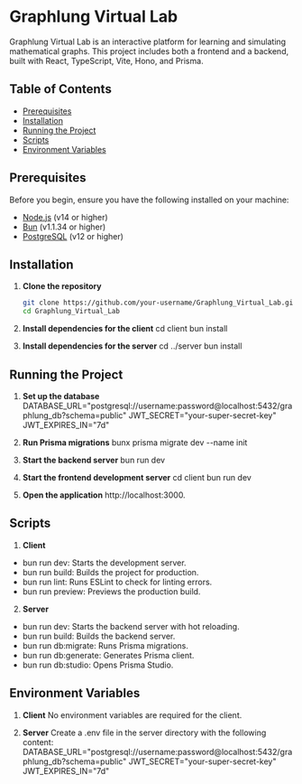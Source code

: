 # Graphlung Virtual Lab

Graphlung Virtual Lab is an interactive platform for learning and simulating mathematical graphs. This project includes both a frontend and a backend, built with React, TypeScript, Vite, Hono, and Prisma.

## Table of Contents

- [Prerequisites](#prerequisites)
- [Installation](#installation)
- [Running the Project](#running-the-project)
- [Scripts](#scripts)
- [Environment Variables](#environment-variables)

## Prerequisites

Before you begin, ensure you have the following installed on your machine:

- [Node.js](https://nodejs.org/) (v14 or higher)
- [Bun](https://bun.sh/) (v1.1.34 or higher)
- [PostgreSQL](https://www.postgresql.org/) (v12 or higher)

## Installation

1. **Clone the repository**

    ```sh
    git clone https://github.com/your-username/Graphlung_Virtual_Lab.git
    cd Graphlung_Virtual_Lab

2. **Install dependencies for the client**
    cd client
    bun install

3. **Install dependencies for the server**
    cd ../server
    bun install

## Running the Project

1. **Set up the database**
    DATABASE_URL="postgresql://username:password@localhost:5432/graphlung_db?schema=public"
    JWT_SECRET="your-super-secret-key"
    JWT_EXPIRES_IN="7d"

2. **Run Prisma migrations**
    bunx prisma migrate dev --name init

3. **Start the backend server**
    bun run dev

4. **Start the frontend development server**
    cd client
    bun run dev

5. **Open the application**
    http://localhost:3000.

## Scripts

1. **Client**
- bun run dev: Starts the development server.
- bun run build: Builds the project for production.
- bun run lint: Runs ESLint to check for linting errors.
- bun run preview: Previews the production build.

2. **Server**
- bun run dev: Starts the backend server with hot reloading.
- bun run build: Builds the backend server.
- bun run db:migrate: Runs Prisma migrations.
- bun run db:generate: Generates Prisma client.
- bun run db:studio: Opens Prisma Studio.

## Environment Variables

1. **Client**
    No environment variables are required for the client.

2. **Server**
    Create a .env file in the server directory with the following content:
    DATABASE_URL="postgresql://username:password@localhost:5432/graphlung_db?schema=public"
    JWT_SECRET="your-super-secret-key"
    JWT_EXPIRES_IN="7d"